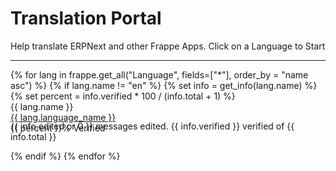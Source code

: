 # Translation Portal

<!-- render-jinja -->
<!-- no-sidebar -->
<p class="lead">Help translate ERPNext and other Frappe Apps. Click on a Language to Start</p>
<hr>
<div class="lang-list" style="max-width: 700px;">
	{% for lang in frappe.get_all("Language", fields=["*"], order_by = "name asc") %}
	{% if lang.name != "en" %}
	{% set info = get_info(lang.name) %}
	{% set percent = info.verified * 100 / (info.total + 1) %}
	<div class="lang row">
		<div class="col-sm-1">
			{{ lang.name }}
		</div>
		<div class="col-sm-3">
			<a href="/translator/view?lang={{ lang.name }}">{{ lang.language_name }}</a>
		</div>
		<div class="col-sm-8">
			<div class="progress">
				<div class="progress-bar" role="progressbar" aria-valuenow="60"
					aria-valuemin="0" aria-valuemax="100" style="width: {{ percent }}%;">
					<span class="sr-only">{{ percent }}% Verified</span>
				</div>
			</div>
			<p class="small text-muted" style="margin-top: -20px"
				>{{ info.edited or 0 }} messages edited. {{ info.verified }} verified of {{ info.total }}</p>
		</div>
	</div>
	{% endif %}
	{% endfor %}
</div>
